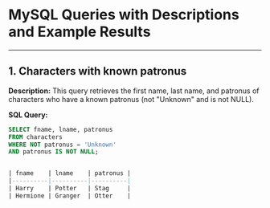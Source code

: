 # MySQL Queries with Descriptions and Example Results

---

## 1. Characters with known patronus
**Description:** This query retrieves the first name, last name, and patronus of characters who have a known patronus (not "Unknown" and is not NULL).

**SQL Query:**
```sql
SELECT fname, lname, patronus
FROM characters
WHERE NOT patronus = 'Unknown'
AND patronus IS NOT NULL;


| fname    | lname    | patronus |
|----------|----------|----------|
| Harry    | Potter   | Stag     |
| Hermione | Granger  | Otter    |


